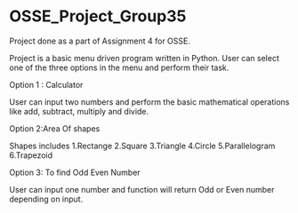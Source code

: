 # OSSE_Project_Group35
Project done as a part of Assignment 4 for OSSE.

Project is a basic menu driven program written in Python.
User can select one of the three options in the menu and perform their task.

Option 1 : Calculator

User can input two numbers and perform the basic mathematical operations like add, subtract, multiply and divide.

Option 2:Area Of shapes

Shapes includes 
1.Rectange
2.Square
3.Triangle
4.Circle
5.Parallelogram
6.Trapezoid

Option 3: To find Odd Even Number

User can input one number and function will return Odd or Even number depending on input.
